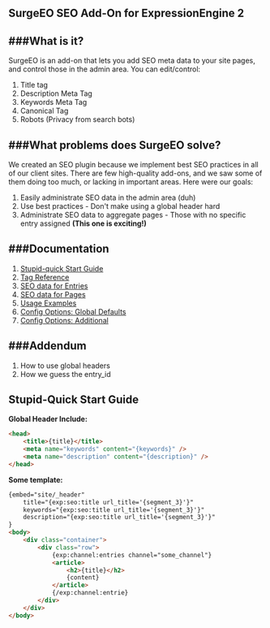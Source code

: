 SurgeEO SEO Add-On for ExpressionEngine 2
---

###What is it?
---
SurgeEO is an add-on that lets you add SEO meta data to your site pages, and control those in the admin area. You can edit/control:

1. Title tag
2. Description Meta Tag
3. Keywords Meta Tag
4. Canonical Tag
5. Robots (Privacy from search bots)

###What problems does SurgeEO solve?
---
We created an SEO plugin because we implement best SEO practices in all of our client sites. There are few high-quality add-ons, and we saw some of them doing too much, or lacking in important areas. Here were our goals:

1. Easily administrate SEO data in the admin area (duh)
2. Use best practices - Don't make using a global header hard
3. Administrate SEO data to aggregate pages - Those with no specific entry assigned **(This one is exciting!)**

###Documentation
---
1. [Stupid-quick Start Guide](/Surgeapps/Surge-E-O#stupid-quick-start-guide)
2. [Tag Reference](/Surgeapps/Surge-E-O/wiki/Tag-Reference)
3. [SEO data for Entries](/Surgeapps/Surge-E-O/wiki/SEO-for-Entries)
4. [SEO data for Pages](/Surgeapps/Surge-E-O/wiki/SEO-for-Pages)
3. [Usage Examples](/Surgeapps/Surge-E-O/wiki/Usage-Examples)
4. [Config Options: Global Defaults](/Surgeapps/Surge-E-O/wiki/Configuration)
5. [Config Options: Additional](/Surgeapps/Surge-E-O/wiki/Configuration)

###Addendum
---
1. How to use global headers
2. How we guess the entry_id





Stupid-Quick Start Guide
---

**Global Header Include:**

```html
<head>
	<title>{title}</title>
	<meta name="keywords" content="{keywords}" />
	<meta name="description" content="{description}" />
</head>
```

**Some template:**

```html
{embed="site/_header" 
	title="{exp:seo:title url_title='{segment_3}'}" 
	keywords="{exp:seo:title url_title='{segment_3}'}" 
	description="{exp:seo:title url_title='{segment_3}'}"
}
<body>
	<div class="container">
		<div class="row">
			{exp:channel:entries channel="some_channel"}
			<article>
				<h2>{title}</h2>
				{content}
			</article>
			{/exp:channel:entrie}
		</div>
	</div>
</body>
```
